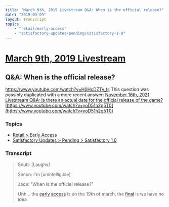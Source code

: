 ```yaml
---
title: "March 9th, 2019 Livestream Q&A: When is the official release?"
date: "2019-03-09"
layout: transcript
topics:
    - "retail/early-access"
    - "satisfactory-updates/pending/satisfactory-1-0"
---
```

# [March 9th, 2019 Livestream](../2019-03-09.md)
## Q&A: When is the official release?
https://www.youtube.com/watch?v=H0HcDZTv_ts
This question was possibly duplicated with a more recent answer: [November 16th, 2021 Livestream Q&A: Is there an actual date for the official release of the game?](./yt-yoD51h2g5T0.md) [https://www.youtube.com/watch?v=yoD51h2g5T0](https://www.youtube.com/watch?v=yoD51h2g5T0)


### Topics
* [Retail > Early Access](../topics/retail/early-access.md)
* [Satisfactory Updates > Pending > Satisfactory 1.0](../topics/satisfactory-updates/pending/satisfactory-1-0.md)

### Transcript

> Snutt: [Laughs]
>
> Simon: I'm [unintelligible]
>
> Jace: "When is the official release?"
>
> Uhh... the [early access](../topics/retail/early-access.md) is on the 19th of march, the [final](../topics/satisfactory-updates/pending/satisfactory-1-0.md) is we have no idea
